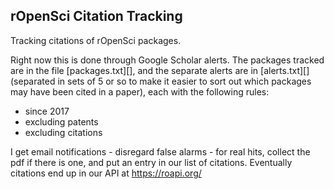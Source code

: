 ## rOpenSci Citation Tracking

Tracking citations of rOpenSci packages. 

Right now this is done through Google Scholar alerts. The packages tracked are in the file [packages.txt][], and the separate alerts are in [alerts.txt][] (separated in sets of 5 or so to make it easier to sort out which packages may have been cited in a paper), each with the following rules:

- since 2017
- excluding patents
- excluding citations

I get email notifications - disregard false alarms - for real hits, collect the pdf if there is one, and put an entry in our list of citations. Eventually citations end up in our API at <https://roapi.org/>
